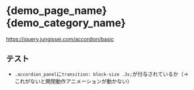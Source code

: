 # {demo_page_name} {demo_category_name}

https://jquery.jungissei.com/accordion/basic

## テスト
- `.accordion_panel`に`transition: block-size .3s;`が付与されているか（→これがないと開閉動作アニメーションが動かない）
